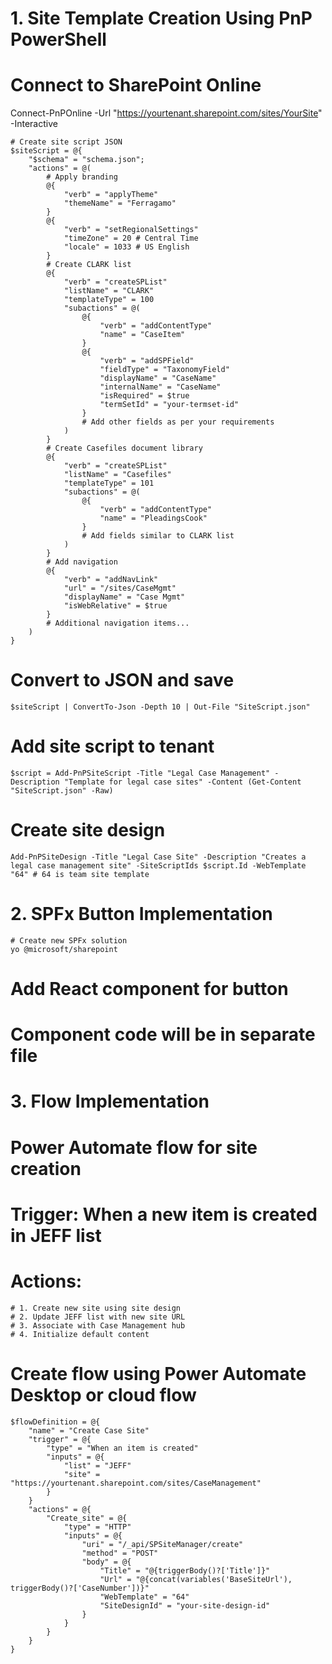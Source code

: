 # 1. Site Template Creation Using PnP PowerShell

# Connect to SharePoint Online
Connect-PnPOnline -Url "https://yourtenant.sharepoint.com/sites/YourSite" -Interactive

```
# Create site script JSON
$siteScript = @{
    "$schema" = "schema.json";
    "actions" = @(
        # Apply branding
        @{
            "verb" = "applyTheme"
            "themeName" = "Ferragamo"
        }
        @{
            "verb" = "setRegionalSettings"
            "timeZone" = 20 # Central Time
            "locale" = 1033 # US English
        }
        # Create CLARK list
        @{
            "verb" = "createSPList"
            "listName" = "CLARK"
            "templateType" = 100
            "subactions" = @(
                @{
                    "verb" = "addContentType"
                    "name" = "CaseItem"
                }
                @{
                    "verb" = "addSPField"
                    "fieldType" = "TaxonomyField"
                    "displayName" = "CaseName"
                    "internalName" = "CaseName"
                    "isRequired" = $true
                    "termSetId" = "your-termset-id"
                }
                # Add other fields as per your requirements
            )
        }
        # Create Casefiles document library
        @{
            "verb" = "createSPList"
            "listName" = "Casefiles"
            "templateType" = 101
            "subactions" = @(
                @{
                    "verb" = "addContentType"
                    "name" = "PleadingsCook"
                }
                # Add fields similar to CLARK list
            )
        }
        # Add navigation
        @{
            "verb" = "addNavLink"
            "url" = "/sites/CaseMgmt"
            "displayName" = "Case Mgmt"
            "isWebRelative" = $true
        }
        # Additional navigation items...
    )
}
```
# Convert to JSON and save
    $siteScript | ConvertTo-Json -Depth 10 | Out-File "SiteScript.json"

# Add site script to tenant
    $script = Add-PnPSiteScript -Title "Legal Case Management" -Description "Template for legal case sites" -Content (Get-Content "SiteScript.json" -Raw)

# Create site design
    Add-PnPSiteDesign -Title "Legal Case Site" -Description "Creates a legal case management site" -SiteScriptIds $script.Id -WebTemplate "64" # 64 is team site template

# 2. SPFx Button Implementation
    # Create new SPFx solution
    yo @microsoft/sharepoint

# Add React component for button
# Component code will be in separate file

# 3. Flow Implementation
# Power Automate flow for site creation
# Trigger: When a new item is created in JEFF list
# Actions:
    # 1. Create new site using site design
    # 2. Update JEFF list with new site URL
    # 3. Associate with Case Management hub
    # 4. Initialize default content

# Create flow using Power Automate Desktop or cloud flow
```
$flowDefinition = @{
    "name" = "Create Case Site"
    "trigger" = @{
        "type" = "When an item is created"
        "inputs" = @{
            "list" = "JEFF"
            "site" = "https://yourtenant.sharepoint.com/sites/CaseManagement"
        }
    }
    "actions" = @{
        "Create_site" = @{
            "type" = "HTTP"
            "inputs" = @{
                "uri" = "/_api/SPSiteManager/create"
                "method" = "POST"
                "body" = @{
                    "Title" = "@{triggerBody()?['Title']}"
                    "Url" = "@{concat(variables('BaseSiteUrl'), triggerBody()?['CaseNumber'])}"
                    "WebTemplate" = "64"
                    "SiteDesignId" = "your-site-design-id"
                }
            }
        }
    }
}
